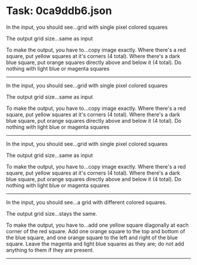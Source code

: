 # Task: 0ca9ddb6.json

In the input, you should see...grid with single pixel colored squares

The output grid size...same as input

To make the output, you have to...copy image exactly.  Where there's a red square, put yellow squares at it's corners (4 total).  Where there's a dark blue square, put orange squares directly above and below it (4 total). Do nothing with light blue or magenta squares

---

In the input, you should see...grid with single pixel colored squares

The output grid size...same as input

To make the output, you have to...copy image exactly.  Where there's a red square, put yellow squares at it's corners (4 total).  Where there's a dark blue square, put orange squares directly above and below it (4 total). Do nothing with light blue or magenta squares

---

In the input, you should see...grid with single pixel colored squares

The output grid size...same as input

To make the output, you have to...copy image exactly.  Where there's a red square, put yellow squares at it's corners (4 total).  Where there's a dark blue square, put orange squares directly above and below it (4 total). Do nothing with light blue or magenta squares

---

In the input, you should see...a grid with different colored squares.

The output grid size...stays the same.

To make the output, you have to...add one yellow square diagonally at each corner of the red square. Add one orange square to the top and bottom of the blue square, and one orange square to the left and right of the blue square. Leave the magenta and light blue squares as they are; do not add anything to them if they are present.

---

